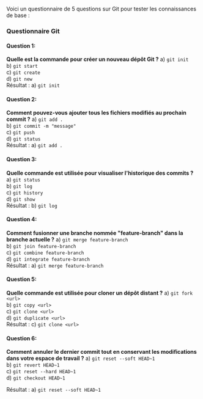 Voici un questionnaire de 5 questions sur Git pour tester les connaissances de base :

### Questionnaire Git

#### Question 1:

**Quelle est la commande pour créer un nouveau dépôt Git ?**
a) `git init`  
b) `git start`  
c) `git create`  
d) `git new`  
Résultat : a) `git init`

#### Question 2:

**Comment pouvez-vous ajouter tous les fichiers modifiés au prochain commit ?**
a) `git add .`  
b) `git commit -m "message"`  
c) `git push`  
d) `git status`  
Résultat : a) `git add .`

#### Question 3:

**Quelle commande est utilisée pour visualiser l'historique des commits ?**
a) `git status`  
b) `git log`  
c) `git history`  
d) `git show`  
Résultat : b) `git log`

#### Question 4:

**Comment fusionner une branche nommée "feature-branch" dans la branche actuelle ?**
a) `git merge feature-branch`  
b) `git join feature-branch`  
c) `git combine feature-branch`  
d) `git integrate feature-branch`  
Résultat : a) `git merge feature-branch`

#### Question 5:

**Quelle commande est utilisée pour cloner un dépôt distant ?**
a) `git fork <url>`  
b) `git copy <url>`  
c) `git clone <url>`  
d) `git duplicate <url>`  
Résultat : c) `git clone <url>`

#### Question 6:

**Comment annuler le dernier commit tout en conservant les modifications dans votre espace de travail ?**
a) `git reset --soft HEAD~1`  
b) `git revert HEAD~1`  
c) `git reset --hard HEAD~1`  
d) `git checkout HEAD~1`

Résultat :
a) `git reset --soft HEAD~1`
